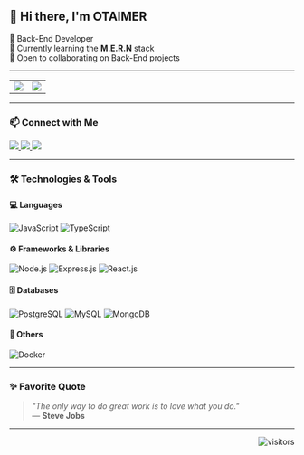## 👋 Hi there, I'm OTAIMER

🎯 Back-End Developer  
🚀 Currently learning the **M.E.R.N** stack  
🤝 Open to collaborating on Back-End projects  

---

<table>
  <tr>
    <td>
      <img src="https://github-readme-stats.vercel.app/api?username=OTAIMER20&show_icons=true&title_color=C00102&icon_color=C00102&bg_color=ffffff&text_color=000000" />
    </td>
    <td>
      <img src="https://github-readme-stats.vercel.app/api/top-langs/?username=OTAIMER20&layout=compact&title_color=C00102&bg_color=ffffff&text_color=000000" />
    </td>
  </tr>
</table>

---

### 📫 Connect with Me

<p align="left">
  <a href="https://www.linkedin.com/in/paulo-j%C3%BAnior-343a65222/">
    <img src="https://img.shields.io/badge/-LinkedIn-0077B5?style=flat-square&logo=LinkedIn&logoColor=white" />
  </a>
  <a href="https://www.instagram.com/otaimer_">
    <img src="https://img.shields.io/badge/-Instagram-E4405F?style=flat-square&logo=instagram&logoColor=white" />
  </a>
  <a href="https://www.youtube.com/@OTAIMER_DEV">
    <img src="https://img.shields.io/badge/-YouTube-FF0000?style=flat-square&logo=youtube&logoColor=white" />
  </a>
</p>

---

### 🛠️ Technologies & Tools

#### 💻 Languages
![JavaScript](https://img.shields.io/badge/-JavaScript-F7DF1E?style=flat-square&logo=javascript&logoColor=black)
![TypeScript](https://img.shields.io/badge/-TypeScript-3178C6?style=flat-square&logo=typescript&logoColor=white)

#### ⚙️ Frameworks & Libraries
![Node.js](https://img.shields.io/badge/-Node.js-339933?style=flat-square&logo=node.js&logoColor=white)
![Express.js](https://img.shields.io/badge/-Express.js-000000?style=flat-square&logo=express&logoColor=white)
![React.js](https://img.shields.io/badge/-React-61DAFB?style=flat-square&logo=react&logoColor=black)

#### 🗄️ Databases
![PostgreSQL](https://img.shields.io/badge/-PostgreSQL-336791?style=flat-square&logo=postgresql&logoColor=white)
![MySQL](https://img.shields.io/badge/-MySQL-4479A1?style=flat-square&logo=mysql&logoColor=white)
![MongoDB](https://img.shields.io/badge/-MongoDB-47A248?style=flat-square&logo=mongodb&logoColor=white)

#### 🐳 Others
![Docker](https://img.shields.io/badge/-Docker-2496ED?style=flat-square&logo=docker&logoColor=white)

---

### ✨ Favorite Quote

> _"The only way to do great work is to love what you do."_  
> — **Steve Jobs**

---

<p align="right">
  <img src="https://visitor-badge.glitch.me/badge?page_id=OTAIMER20.OTAIMER20" alt="visitors"/>
</p>
